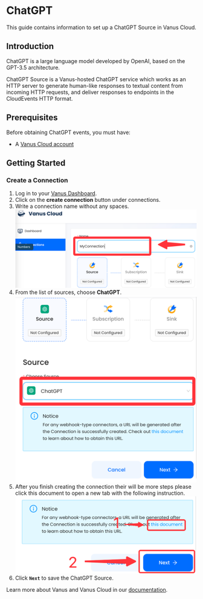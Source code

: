 # ChatGPT

This guide contains information to set up a ChatGPT Source in Vanus Cloud.

## Introduction

ChatGPT is a large language model developed by OpenAI, based on the GPT-3.5 architecture.

ChatGPT Source is a Vanus-hosted ChatGPT service which works as an HTTP server to generate human-like responses to textual content from incoming HTTP requests,
and deliver responses to endpoints in the CloudEvents HTTP format.

## Prerequisites

Before obtaining ChatGPT events, you must have:

- A [Vanus Cloud account](https://cloud.vanus.ai)

## Getting Started

### Create a Connection

1. Log in to your [Vanus Dashboard](https://cloud.vanus.ai/dashboard).
2. Click on the **create connection** button under connections.
3. Write a connection name without any spaces.
![img.png](img.png)
4. From the list of sources, choose **ChatGPT**.
![img.png](images/chat.png)
5. After you finish creating the connection their will be more steps please click this document to open a new tab with the following instruction.
   ![img.png](images/greatlink.png)
6. Click **`Next`** to save the ChatGPT Source.

Learn more about Vanus and Vanus Cloud in our [documentation](https://docs.vanus.ai).
